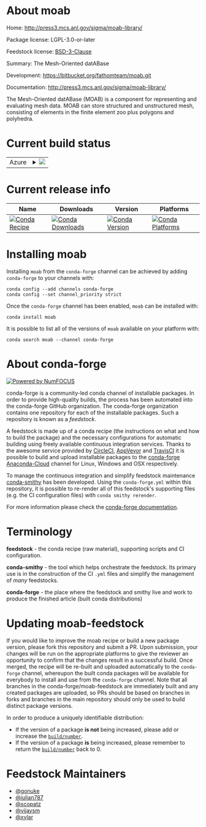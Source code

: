 About moab
==========

Home: http://press3.mcs.anl.gov/sigma/moab-library/

Package license: LGPL-3.0-or-later

Feedstock license: [BSD-3-Clause](https://github.com/conda-forge/moab-feedstock/blob/master/LICENSE.txt)

Summary: The Mesh-Oriented datABase

Development: https://bitbucket.org/fathomteam/moab.git

Documentation: http://press3.mcs.anl.gov/sigma/moab-library/

The Mesh-Oriented datABase (MOAB) is a component for representing and
evaluating mesh data. MOAB can store structured and unstructured mesh,
consisting of elements in the finite element zoo plus polygons and
polyhedra.


Current build status
====================


<table>
    
  <tr>
    <td>Azure</td>
    <td>
      <details>
        <summary>
          <a href="https://dev.azure.com/conda-forge/feedstock-builds/_build/latest?definitionId=3111&branchName=master">
            <img src="https://dev.azure.com/conda-forge/feedstock-builds/_apis/build/status/moab-feedstock?branchName=master">
          </a>
        </summary>
        <table>
          <thead><tr><th>Variant</th><th>Status</th></tr></thead>
          <tbody><tr>
              <td>linux_64_mpimpichnumpy1.17python3.6.____cpythontempestnotempest</td>
              <td>
                <a href="https://dev.azure.com/conda-forge/feedstock-builds/_build/latest?definitionId=3111&branchName=master">
                  <img src="https://dev.azure.com/conda-forge/feedstock-builds/_apis/build/status/moab-feedstock?branchName=master&jobName=linux&configuration=linux_64_mpimpichnumpy1.17python3.6.____cpythontempestnotempest" alt="variant">
                </a>
              </td>
            </tr><tr>
              <td>linux_64_mpimpichnumpy1.17python3.6.____cpythontempesttempest</td>
              <td>
                <a href="https://dev.azure.com/conda-forge/feedstock-builds/_build/latest?definitionId=3111&branchName=master">
                  <img src="https://dev.azure.com/conda-forge/feedstock-builds/_apis/build/status/moab-feedstock?branchName=master&jobName=linux&configuration=linux_64_mpimpichnumpy1.17python3.6.____cpythontempesttempest" alt="variant">
                </a>
              </td>
            </tr><tr>
              <td>linux_64_mpimpichnumpy1.17python3.7.____cpythontempestnotempest</td>
              <td>
                <a href="https://dev.azure.com/conda-forge/feedstock-builds/_build/latest?definitionId=3111&branchName=master">
                  <img src="https://dev.azure.com/conda-forge/feedstock-builds/_apis/build/status/moab-feedstock?branchName=master&jobName=linux&configuration=linux_64_mpimpichnumpy1.17python3.7.____cpythontempestnotempest" alt="variant">
                </a>
              </td>
            </tr><tr>
              <td>linux_64_mpimpichnumpy1.17python3.7.____cpythontempesttempest</td>
              <td>
                <a href="https://dev.azure.com/conda-forge/feedstock-builds/_build/latest?definitionId=3111&branchName=master">
                  <img src="https://dev.azure.com/conda-forge/feedstock-builds/_apis/build/status/moab-feedstock?branchName=master&jobName=linux&configuration=linux_64_mpimpichnumpy1.17python3.7.____cpythontempesttempest" alt="variant">
                </a>
              </td>
            </tr><tr>
              <td>linux_64_mpimpichnumpy1.17python3.8.____cpythontempestnotempest</td>
              <td>
                <a href="https://dev.azure.com/conda-forge/feedstock-builds/_build/latest?definitionId=3111&branchName=master">
                  <img src="https://dev.azure.com/conda-forge/feedstock-builds/_apis/build/status/moab-feedstock?branchName=master&jobName=linux&configuration=linux_64_mpimpichnumpy1.17python3.8.____cpythontempestnotempest" alt="variant">
                </a>
              </td>
            </tr><tr>
              <td>linux_64_mpimpichnumpy1.17python3.8.____cpythontempesttempest</td>
              <td>
                <a href="https://dev.azure.com/conda-forge/feedstock-builds/_build/latest?definitionId=3111&branchName=master">
                  <img src="https://dev.azure.com/conda-forge/feedstock-builds/_apis/build/status/moab-feedstock?branchName=master&jobName=linux&configuration=linux_64_mpimpichnumpy1.17python3.8.____cpythontempesttempest" alt="variant">
                </a>
              </td>
            </tr><tr>
              <td>linux_64_mpimpichnumpy1.19python3.9.____cpythontempestnotempest</td>
              <td>
                <a href="https://dev.azure.com/conda-forge/feedstock-builds/_build/latest?definitionId=3111&branchName=master">
                  <img src="https://dev.azure.com/conda-forge/feedstock-builds/_apis/build/status/moab-feedstock?branchName=master&jobName=linux&configuration=linux_64_mpimpichnumpy1.19python3.9.____cpythontempestnotempest" alt="variant">
                </a>
              </td>
            </tr><tr>
              <td>linux_64_mpimpichnumpy1.19python3.9.____cpythontempesttempest</td>
              <td>
                <a href="https://dev.azure.com/conda-forge/feedstock-builds/_build/latest?definitionId=3111&branchName=master">
                  <img src="https://dev.azure.com/conda-forge/feedstock-builds/_apis/build/status/moab-feedstock?branchName=master&jobName=linux&configuration=linux_64_mpimpichnumpy1.19python3.9.____cpythontempesttempest" alt="variant">
                </a>
              </td>
            </tr><tr>
              <td>linux_64_mpinompinumpy1.17python3.6.____cpythontempestnotempest</td>
              <td>
                <a href="https://dev.azure.com/conda-forge/feedstock-builds/_build/latest?definitionId=3111&branchName=master">
                  <img src="https://dev.azure.com/conda-forge/feedstock-builds/_apis/build/status/moab-feedstock?branchName=master&jobName=linux&configuration=linux_64_mpinompinumpy1.17python3.6.____cpythontempestnotempest" alt="variant">
                </a>
              </td>
            </tr><tr>
              <td>linux_64_mpinompinumpy1.17python3.6.____cpythontempesttempest</td>
              <td>
                <a href="https://dev.azure.com/conda-forge/feedstock-builds/_build/latest?definitionId=3111&branchName=master">
                  <img src="https://dev.azure.com/conda-forge/feedstock-builds/_apis/build/status/moab-feedstock?branchName=master&jobName=linux&configuration=linux_64_mpinompinumpy1.17python3.6.____cpythontempesttempest" alt="variant">
                </a>
              </td>
            </tr><tr>
              <td>linux_64_mpinompinumpy1.17python3.7.____cpythontempestnotempest</td>
              <td>
                <a href="https://dev.azure.com/conda-forge/feedstock-builds/_build/latest?definitionId=3111&branchName=master">
                  <img src="https://dev.azure.com/conda-forge/feedstock-builds/_apis/build/status/moab-feedstock?branchName=master&jobName=linux&configuration=linux_64_mpinompinumpy1.17python3.7.____cpythontempestnotempest" alt="variant">
                </a>
              </td>
            </tr><tr>
              <td>linux_64_mpinompinumpy1.17python3.7.____cpythontempesttempest</td>
              <td>
                <a href="https://dev.azure.com/conda-forge/feedstock-builds/_build/latest?definitionId=3111&branchName=master">
                  <img src="https://dev.azure.com/conda-forge/feedstock-builds/_apis/build/status/moab-feedstock?branchName=master&jobName=linux&configuration=linux_64_mpinompinumpy1.17python3.7.____cpythontempesttempest" alt="variant">
                </a>
              </td>
            </tr><tr>
              <td>linux_64_mpinompinumpy1.17python3.8.____cpythontempestnotempest</td>
              <td>
                <a href="https://dev.azure.com/conda-forge/feedstock-builds/_build/latest?definitionId=3111&branchName=master">
                  <img src="https://dev.azure.com/conda-forge/feedstock-builds/_apis/build/status/moab-feedstock?branchName=master&jobName=linux&configuration=linux_64_mpinompinumpy1.17python3.8.____cpythontempestnotempest" alt="variant">
                </a>
              </td>
            </tr><tr>
              <td>linux_64_mpinompinumpy1.17python3.8.____cpythontempesttempest</td>
              <td>
                <a href="https://dev.azure.com/conda-forge/feedstock-builds/_build/latest?definitionId=3111&branchName=master">
                  <img src="https://dev.azure.com/conda-forge/feedstock-builds/_apis/build/status/moab-feedstock?branchName=master&jobName=linux&configuration=linux_64_mpinompinumpy1.17python3.8.____cpythontempesttempest" alt="variant">
                </a>
              </td>
            </tr><tr>
              <td>linux_64_mpinompinumpy1.19python3.9.____cpythontempestnotempest</td>
              <td>
                <a href="https://dev.azure.com/conda-forge/feedstock-builds/_build/latest?definitionId=3111&branchName=master">
                  <img src="https://dev.azure.com/conda-forge/feedstock-builds/_apis/build/status/moab-feedstock?branchName=master&jobName=linux&configuration=linux_64_mpinompinumpy1.19python3.9.____cpythontempestnotempest" alt="variant">
                </a>
              </td>
            </tr><tr>
              <td>linux_64_mpinompinumpy1.19python3.9.____cpythontempesttempest</td>
              <td>
                <a href="https://dev.azure.com/conda-forge/feedstock-builds/_build/latest?definitionId=3111&branchName=master">
                  <img src="https://dev.azure.com/conda-forge/feedstock-builds/_apis/build/status/moab-feedstock?branchName=master&jobName=linux&configuration=linux_64_mpinompinumpy1.19python3.9.____cpythontempesttempest" alt="variant">
                </a>
              </td>
            </tr><tr>
              <td>linux_64_mpiopenmpinumpy1.17python3.6.____cpythontempestnotempest</td>
              <td>
                <a href="https://dev.azure.com/conda-forge/feedstock-builds/_build/latest?definitionId=3111&branchName=master">
                  <img src="https://dev.azure.com/conda-forge/feedstock-builds/_apis/build/status/moab-feedstock?branchName=master&jobName=linux&configuration=linux_64_mpiopenmpinumpy1.17python3.6.____cpythontempestnotempest" alt="variant">
                </a>
              </td>
            </tr><tr>
              <td>linux_64_mpiopenmpinumpy1.17python3.6.____cpythontempesttempest</td>
              <td>
                <a href="https://dev.azure.com/conda-forge/feedstock-builds/_build/latest?definitionId=3111&branchName=master">
                  <img src="https://dev.azure.com/conda-forge/feedstock-builds/_apis/build/status/moab-feedstock?branchName=master&jobName=linux&configuration=linux_64_mpiopenmpinumpy1.17python3.6.____cpythontempesttempest" alt="variant">
                </a>
              </td>
            </tr><tr>
              <td>linux_64_mpiopenmpinumpy1.17python3.7.____cpythontempestnotempest</td>
              <td>
                <a href="https://dev.azure.com/conda-forge/feedstock-builds/_build/latest?definitionId=3111&branchName=master">
                  <img src="https://dev.azure.com/conda-forge/feedstock-builds/_apis/build/status/moab-feedstock?branchName=master&jobName=linux&configuration=linux_64_mpiopenmpinumpy1.17python3.7.____cpythontempestnotempest" alt="variant">
                </a>
              </td>
            </tr><tr>
              <td>linux_64_mpiopenmpinumpy1.17python3.7.____cpythontempesttempest</td>
              <td>
                <a href="https://dev.azure.com/conda-forge/feedstock-builds/_build/latest?definitionId=3111&branchName=master">
                  <img src="https://dev.azure.com/conda-forge/feedstock-builds/_apis/build/status/moab-feedstock?branchName=master&jobName=linux&configuration=linux_64_mpiopenmpinumpy1.17python3.7.____cpythontempesttempest" alt="variant">
                </a>
              </td>
            </tr><tr>
              <td>linux_64_mpiopenmpinumpy1.17python3.8.____cpythontempestnotempest</td>
              <td>
                <a href="https://dev.azure.com/conda-forge/feedstock-builds/_build/latest?definitionId=3111&branchName=master">
                  <img src="https://dev.azure.com/conda-forge/feedstock-builds/_apis/build/status/moab-feedstock?branchName=master&jobName=linux&configuration=linux_64_mpiopenmpinumpy1.17python3.8.____cpythontempestnotempest" alt="variant">
                </a>
              </td>
            </tr><tr>
              <td>linux_64_mpiopenmpinumpy1.17python3.8.____cpythontempesttempest</td>
              <td>
                <a href="https://dev.azure.com/conda-forge/feedstock-builds/_build/latest?definitionId=3111&branchName=master">
                  <img src="https://dev.azure.com/conda-forge/feedstock-builds/_apis/build/status/moab-feedstock?branchName=master&jobName=linux&configuration=linux_64_mpiopenmpinumpy1.17python3.8.____cpythontempesttempest" alt="variant">
                </a>
              </td>
            </tr><tr>
              <td>linux_64_mpiopenmpinumpy1.19python3.9.____cpythontempestnotempest</td>
              <td>
                <a href="https://dev.azure.com/conda-forge/feedstock-builds/_build/latest?definitionId=3111&branchName=master">
                  <img src="https://dev.azure.com/conda-forge/feedstock-builds/_apis/build/status/moab-feedstock?branchName=master&jobName=linux&configuration=linux_64_mpiopenmpinumpy1.19python3.9.____cpythontempestnotempest" alt="variant">
                </a>
              </td>
            </tr><tr>
              <td>linux_64_mpiopenmpinumpy1.19python3.9.____cpythontempesttempest</td>
              <td>
                <a href="https://dev.azure.com/conda-forge/feedstock-builds/_build/latest?definitionId=3111&branchName=master">
                  <img src="https://dev.azure.com/conda-forge/feedstock-builds/_apis/build/status/moab-feedstock?branchName=master&jobName=linux&configuration=linux_64_mpiopenmpinumpy1.19python3.9.____cpythontempesttempest" alt="variant">
                </a>
              </td>
            </tr><tr>
              <td>osx_64_mpimpichnumpy1.17python3.6.____cpythontempestnotempest</td>
              <td>
                <a href="https://dev.azure.com/conda-forge/feedstock-builds/_build/latest?definitionId=3111&branchName=master">
                  <img src="https://dev.azure.com/conda-forge/feedstock-builds/_apis/build/status/moab-feedstock?branchName=master&jobName=osx&configuration=osx_64_mpimpichnumpy1.17python3.6.____cpythontempestnotempest" alt="variant">
                </a>
              </td>
            </tr><tr>
              <td>osx_64_mpimpichnumpy1.17python3.6.____cpythontempesttempest</td>
              <td>
                <a href="https://dev.azure.com/conda-forge/feedstock-builds/_build/latest?definitionId=3111&branchName=master">
                  <img src="https://dev.azure.com/conda-forge/feedstock-builds/_apis/build/status/moab-feedstock?branchName=master&jobName=osx&configuration=osx_64_mpimpichnumpy1.17python3.6.____cpythontempesttempest" alt="variant">
                </a>
              </td>
            </tr><tr>
              <td>osx_64_mpimpichnumpy1.17python3.7.____cpythontempestnotempest</td>
              <td>
                <a href="https://dev.azure.com/conda-forge/feedstock-builds/_build/latest?definitionId=3111&branchName=master">
                  <img src="https://dev.azure.com/conda-forge/feedstock-builds/_apis/build/status/moab-feedstock?branchName=master&jobName=osx&configuration=osx_64_mpimpichnumpy1.17python3.7.____cpythontempestnotempest" alt="variant">
                </a>
              </td>
            </tr><tr>
              <td>osx_64_mpimpichnumpy1.17python3.7.____cpythontempesttempest</td>
              <td>
                <a href="https://dev.azure.com/conda-forge/feedstock-builds/_build/latest?definitionId=3111&branchName=master">
                  <img src="https://dev.azure.com/conda-forge/feedstock-builds/_apis/build/status/moab-feedstock?branchName=master&jobName=osx&configuration=osx_64_mpimpichnumpy1.17python3.7.____cpythontempesttempest" alt="variant">
                </a>
              </td>
            </tr><tr>
              <td>osx_64_mpimpichnumpy1.17python3.8.____cpythontempestnotempest</td>
              <td>
                <a href="https://dev.azure.com/conda-forge/feedstock-builds/_build/latest?definitionId=3111&branchName=master">
                  <img src="https://dev.azure.com/conda-forge/feedstock-builds/_apis/build/status/moab-feedstock?branchName=master&jobName=osx&configuration=osx_64_mpimpichnumpy1.17python3.8.____cpythontempestnotempest" alt="variant">
                </a>
              </td>
            </tr><tr>
              <td>osx_64_mpimpichnumpy1.17python3.8.____cpythontempesttempest</td>
              <td>
                <a href="https://dev.azure.com/conda-forge/feedstock-builds/_build/latest?definitionId=3111&branchName=master">
                  <img src="https://dev.azure.com/conda-forge/feedstock-builds/_apis/build/status/moab-feedstock?branchName=master&jobName=osx&configuration=osx_64_mpimpichnumpy1.17python3.8.____cpythontempesttempest" alt="variant">
                </a>
              </td>
            </tr><tr>
              <td>osx_64_mpimpichnumpy1.19python3.9.____cpythontempestnotempest</td>
              <td>
                <a href="https://dev.azure.com/conda-forge/feedstock-builds/_build/latest?definitionId=3111&branchName=master">
                  <img src="https://dev.azure.com/conda-forge/feedstock-builds/_apis/build/status/moab-feedstock?branchName=master&jobName=osx&configuration=osx_64_mpimpichnumpy1.19python3.9.____cpythontempestnotempest" alt="variant">
                </a>
              </td>
            </tr><tr>
              <td>osx_64_mpimpichnumpy1.19python3.9.____cpythontempesttempest</td>
              <td>
                <a href="https://dev.azure.com/conda-forge/feedstock-builds/_build/latest?definitionId=3111&branchName=master">
                  <img src="https://dev.azure.com/conda-forge/feedstock-builds/_apis/build/status/moab-feedstock?branchName=master&jobName=osx&configuration=osx_64_mpimpichnumpy1.19python3.9.____cpythontempesttempest" alt="variant">
                </a>
              </td>
            </tr><tr>
              <td>osx_64_mpinompinumpy1.17python3.6.____cpythontempestnotempest</td>
              <td>
                <a href="https://dev.azure.com/conda-forge/feedstock-builds/_build/latest?definitionId=3111&branchName=master">
                  <img src="https://dev.azure.com/conda-forge/feedstock-builds/_apis/build/status/moab-feedstock?branchName=master&jobName=osx&configuration=osx_64_mpinompinumpy1.17python3.6.____cpythontempestnotempest" alt="variant">
                </a>
              </td>
            </tr><tr>
              <td>osx_64_mpinompinumpy1.17python3.6.____cpythontempesttempest</td>
              <td>
                <a href="https://dev.azure.com/conda-forge/feedstock-builds/_build/latest?definitionId=3111&branchName=master">
                  <img src="https://dev.azure.com/conda-forge/feedstock-builds/_apis/build/status/moab-feedstock?branchName=master&jobName=osx&configuration=osx_64_mpinompinumpy1.17python3.6.____cpythontempesttempest" alt="variant">
                </a>
              </td>
            </tr><tr>
              <td>osx_64_mpinompinumpy1.17python3.7.____cpythontempestnotempest</td>
              <td>
                <a href="https://dev.azure.com/conda-forge/feedstock-builds/_build/latest?definitionId=3111&branchName=master">
                  <img src="https://dev.azure.com/conda-forge/feedstock-builds/_apis/build/status/moab-feedstock?branchName=master&jobName=osx&configuration=osx_64_mpinompinumpy1.17python3.7.____cpythontempestnotempest" alt="variant">
                </a>
              </td>
            </tr><tr>
              <td>osx_64_mpinompinumpy1.17python3.7.____cpythontempesttempest</td>
              <td>
                <a href="https://dev.azure.com/conda-forge/feedstock-builds/_build/latest?definitionId=3111&branchName=master">
                  <img src="https://dev.azure.com/conda-forge/feedstock-builds/_apis/build/status/moab-feedstock?branchName=master&jobName=osx&configuration=osx_64_mpinompinumpy1.17python3.7.____cpythontempesttempest" alt="variant">
                </a>
              </td>
            </tr><tr>
              <td>osx_64_mpinompinumpy1.17python3.8.____cpythontempestnotempest</td>
              <td>
                <a href="https://dev.azure.com/conda-forge/feedstock-builds/_build/latest?definitionId=3111&branchName=master">
                  <img src="https://dev.azure.com/conda-forge/feedstock-builds/_apis/build/status/moab-feedstock?branchName=master&jobName=osx&configuration=osx_64_mpinompinumpy1.17python3.8.____cpythontempestnotempest" alt="variant">
                </a>
              </td>
            </tr><tr>
              <td>osx_64_mpinompinumpy1.17python3.8.____cpythontempesttempest</td>
              <td>
                <a href="https://dev.azure.com/conda-forge/feedstock-builds/_build/latest?definitionId=3111&branchName=master">
                  <img src="https://dev.azure.com/conda-forge/feedstock-builds/_apis/build/status/moab-feedstock?branchName=master&jobName=osx&configuration=osx_64_mpinompinumpy1.17python3.8.____cpythontempesttempest" alt="variant">
                </a>
              </td>
            </tr><tr>
              <td>osx_64_mpinompinumpy1.19python3.9.____cpythontempestnotempest</td>
              <td>
                <a href="https://dev.azure.com/conda-forge/feedstock-builds/_build/latest?definitionId=3111&branchName=master">
                  <img src="https://dev.azure.com/conda-forge/feedstock-builds/_apis/build/status/moab-feedstock?branchName=master&jobName=osx&configuration=osx_64_mpinompinumpy1.19python3.9.____cpythontempestnotempest" alt="variant">
                </a>
              </td>
            </tr><tr>
              <td>osx_64_mpinompinumpy1.19python3.9.____cpythontempesttempest</td>
              <td>
                <a href="https://dev.azure.com/conda-forge/feedstock-builds/_build/latest?definitionId=3111&branchName=master">
                  <img src="https://dev.azure.com/conda-forge/feedstock-builds/_apis/build/status/moab-feedstock?branchName=master&jobName=osx&configuration=osx_64_mpinompinumpy1.19python3.9.____cpythontempesttempest" alt="variant">
                </a>
              </td>
            </tr><tr>
              <td>osx_64_mpiopenmpinumpy1.17python3.6.____cpythontempestnotempest</td>
              <td>
                <a href="https://dev.azure.com/conda-forge/feedstock-builds/_build/latest?definitionId=3111&branchName=master">
                  <img src="https://dev.azure.com/conda-forge/feedstock-builds/_apis/build/status/moab-feedstock?branchName=master&jobName=osx&configuration=osx_64_mpiopenmpinumpy1.17python3.6.____cpythontempestnotempest" alt="variant">
                </a>
              </td>
            </tr><tr>
              <td>osx_64_mpiopenmpinumpy1.17python3.6.____cpythontempesttempest</td>
              <td>
                <a href="https://dev.azure.com/conda-forge/feedstock-builds/_build/latest?definitionId=3111&branchName=master">
                  <img src="https://dev.azure.com/conda-forge/feedstock-builds/_apis/build/status/moab-feedstock?branchName=master&jobName=osx&configuration=osx_64_mpiopenmpinumpy1.17python3.6.____cpythontempesttempest" alt="variant">
                </a>
              </td>
            </tr><tr>
              <td>osx_64_mpiopenmpinumpy1.17python3.7.____cpythontempestnotempest</td>
              <td>
                <a href="https://dev.azure.com/conda-forge/feedstock-builds/_build/latest?definitionId=3111&branchName=master">
                  <img src="https://dev.azure.com/conda-forge/feedstock-builds/_apis/build/status/moab-feedstock?branchName=master&jobName=osx&configuration=osx_64_mpiopenmpinumpy1.17python3.7.____cpythontempestnotempest" alt="variant">
                </a>
              </td>
            </tr><tr>
              <td>osx_64_mpiopenmpinumpy1.17python3.7.____cpythontempesttempest</td>
              <td>
                <a href="https://dev.azure.com/conda-forge/feedstock-builds/_build/latest?definitionId=3111&branchName=master">
                  <img src="https://dev.azure.com/conda-forge/feedstock-builds/_apis/build/status/moab-feedstock?branchName=master&jobName=osx&configuration=osx_64_mpiopenmpinumpy1.17python3.7.____cpythontempesttempest" alt="variant">
                </a>
              </td>
            </tr><tr>
              <td>osx_64_mpiopenmpinumpy1.17python3.8.____cpythontempestnotempest</td>
              <td>
                <a href="https://dev.azure.com/conda-forge/feedstock-builds/_build/latest?definitionId=3111&branchName=master">
                  <img src="https://dev.azure.com/conda-forge/feedstock-builds/_apis/build/status/moab-feedstock?branchName=master&jobName=osx&configuration=osx_64_mpiopenmpinumpy1.17python3.8.____cpythontempestnotempest" alt="variant">
                </a>
              </td>
            </tr><tr>
              <td>osx_64_mpiopenmpinumpy1.17python3.8.____cpythontempesttempest</td>
              <td>
                <a href="https://dev.azure.com/conda-forge/feedstock-builds/_build/latest?definitionId=3111&branchName=master">
                  <img src="https://dev.azure.com/conda-forge/feedstock-builds/_apis/build/status/moab-feedstock?branchName=master&jobName=osx&configuration=osx_64_mpiopenmpinumpy1.17python3.8.____cpythontempesttempest" alt="variant">
                </a>
              </td>
            </tr><tr>
              <td>osx_64_mpiopenmpinumpy1.19python3.9.____cpythontempestnotempest</td>
              <td>
                <a href="https://dev.azure.com/conda-forge/feedstock-builds/_build/latest?definitionId=3111&branchName=master">
                  <img src="https://dev.azure.com/conda-forge/feedstock-builds/_apis/build/status/moab-feedstock?branchName=master&jobName=osx&configuration=osx_64_mpiopenmpinumpy1.19python3.9.____cpythontempestnotempest" alt="variant">
                </a>
              </td>
            </tr><tr>
              <td>osx_64_mpiopenmpinumpy1.19python3.9.____cpythontempesttempest</td>
              <td>
                <a href="https://dev.azure.com/conda-forge/feedstock-builds/_build/latest?definitionId=3111&branchName=master">
                  <img src="https://dev.azure.com/conda-forge/feedstock-builds/_apis/build/status/moab-feedstock?branchName=master&jobName=osx&configuration=osx_64_mpiopenmpinumpy1.19python3.9.____cpythontempesttempest" alt="variant">
                </a>
              </td>
            </tr>
          </tbody>
        </table>
      </details>
    </td>
  </tr>
</table>

Current release info
====================

| Name | Downloads | Version | Platforms |
| --- | --- | --- | --- |
| [![Conda Recipe](https://img.shields.io/badge/recipe-moab-green.svg)](https://anaconda.org/conda-forge/moab) | [![Conda Downloads](https://img.shields.io/conda/dn/conda-forge/moab.svg)](https://anaconda.org/conda-forge/moab) | [![Conda Version](https://img.shields.io/conda/vn/conda-forge/moab.svg)](https://anaconda.org/conda-forge/moab) | [![Conda Platforms](https://img.shields.io/conda/pn/conda-forge/moab.svg)](https://anaconda.org/conda-forge/moab) |

Installing moab
===============

Installing `moab` from the `conda-forge` channel can be achieved by adding `conda-forge` to your channels with:

```
conda config --add channels conda-forge
conda config --set channel_priority strict
```

Once the `conda-forge` channel has been enabled, `moab` can be installed with:

```
conda install moab
```

It is possible to list all of the versions of `moab` available on your platform with:

```
conda search moab --channel conda-forge
```


About conda-forge
=================

[![Powered by NumFOCUS](https://img.shields.io/badge/powered%20by-NumFOCUS-orange.svg?style=flat&colorA=E1523D&colorB=007D8A)](http://numfocus.org)

conda-forge is a community-led conda channel of installable packages.
In order to provide high-quality builds, the process has been automated into the
conda-forge GitHub organization. The conda-forge organization contains one repository
for each of the installable packages. Such a repository is known as a *feedstock*.

A feedstock is made up of a conda recipe (the instructions on what and how to build
the package) and the necessary configurations for automatic building using freely
available continuous integration services. Thanks to the awesome service provided by
[CircleCI](https://circleci.com/), [AppVeyor](https://www.appveyor.com/)
and [TravisCI](https://travis-ci.com/) it is possible to build and upload installable
packages to the [conda-forge](https://anaconda.org/conda-forge)
[Anaconda-Cloud](https://anaconda.org/) channel for Linux, Windows and OSX respectively.

To manage the continuous integration and simplify feedstock maintenance
[conda-smithy](https://github.com/conda-forge/conda-smithy) has been developed.
Using the ``conda-forge.yml`` within this repository, it is possible to re-render all of
this feedstock's supporting files (e.g. the CI configuration files) with ``conda smithy rerender``.

For more information please check the [conda-forge documentation](https://conda-forge.org/docs/).

Terminology
===========

**feedstock** - the conda recipe (raw material), supporting scripts and CI configuration.

**conda-smithy** - the tool which helps orchestrate the feedstock.
                   Its primary use is in the construction of the CI ``.yml`` files
                   and simplify the management of *many* feedstocks.

**conda-forge** - the place where the feedstock and smithy live and work to
                  produce the finished article (built conda distributions)


Updating moab-feedstock
=======================

If you would like to improve the moab recipe or build a new
package version, please fork this repository and submit a PR. Upon submission,
your changes will be run on the appropriate platforms to give the reviewer an
opportunity to confirm that the changes result in a successful build. Once
merged, the recipe will be re-built and uploaded automatically to the
`conda-forge` channel, whereupon the built conda packages will be available for
everybody to install and use from the `conda-forge` channel.
Note that all branches in the conda-forge/moab-feedstock are
immediately built and any created packages are uploaded, so PRs should be based
on branches in forks and branches in the main repository should only be used to
build distinct package versions.

In order to produce a uniquely identifiable distribution:
 * If the version of a package **is not** being increased, please add or increase
   the [``build/number``](https://docs.conda.io/projects/conda-build/en/latest/resources/define-metadata.html#build-number-and-string).
 * If the version of a package **is** being increased, please remember to return
   the [``build/number``](https://docs.conda.io/projects/conda-build/en/latest/resources/define-metadata.html#build-number-and-string)
   back to 0.

Feedstock Maintainers
=====================

* [@gonuke](https://github.com/gonuke/)
* [@iulian787](https://github.com/iulian787/)
* [@scopatz](https://github.com/scopatz/)
* [@vijaysm](https://github.com/vijaysm/)
* [@xylar](https://github.com/xylar/)

